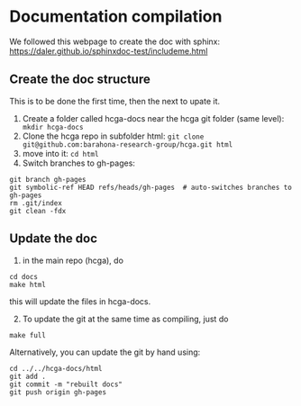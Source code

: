 

# Documentation compilation
We followed this webpage to create the doc with sphinx: https://daler.github.io/sphinxdoc-test/includeme.html

## Create the doc structure
This is to be done the first time, then the next to upate it. 
1) Create a folder called hcga-docs near the hcga git folder (same level):
``` mkdir hcga-docs```
2) Clone the hcga repo in subfolder html: 
```git clone git@github.com:barahona-research-group/hcga.git html```
3) move into it: 
```cd html```
4) Switch branches to gh-pages:
```
git branch gh-pages
git symbolic-ref HEAD refs/heads/gh-pages  # auto-switches branches to gh-pages
rm .git/index
git clean -fdx
```

## Update the doc
1) in the main repo (hcga), do
```
cd docs
make html
```
this will update the files in hcga-docs. 

2) To update the git at the same time as compiling, just do 
```
make full
```

Alternatively, you can update the git by hand using:
```
cd ../../hcga-docs/html
git add .
git commit -m "rebuilt docs"
git push origin gh-pages
```
